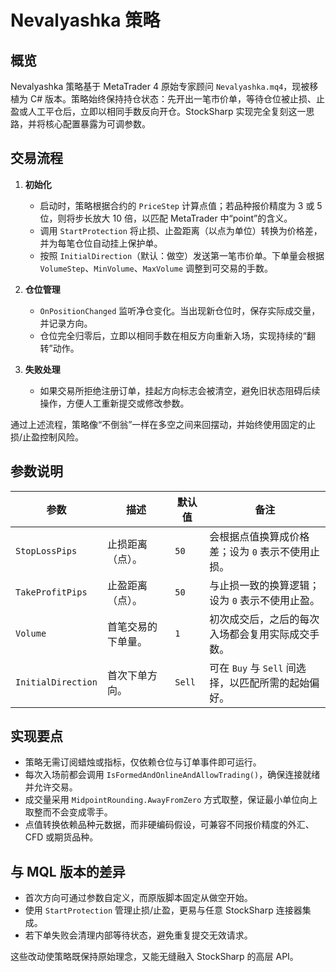 # Nevalyashka 策略

## 概览
Nevalyashka 策略基于 MetaTrader 4 原始专家顾问 `Nevalyashka.mq4`，现被移植为 C# 版本。策略始终保持持仓状态：先开出一笔市价单，等待仓位被止损、止盈或人工平仓后，立即以相同手数反向开仓。StockSharp 实现完全复刻这一思路，并将核心配置暴露为可调参数。

## 交易流程
1. **初始化**
   - 启动时，策略根据合约的 `PriceStep` 计算点值；若品种报价精度为 3 或 5 位，则将步长放大 10 倍，以匹配 MetaTrader 中“point”的含义。
   - 调用 `StartProtection` 将止损、止盈距离（以点为单位）转换为价格差，并为每笔仓位自动挂上保护单。
   - 按照 `InitialDirection`（默认：做空）发送第一笔市价单。下单量会根据 `VolumeStep`、`MinVolume`、`MaxVolume` 调整到可交易的手数。

2. **仓位管理**
   - `OnPositionChanged` 监听净仓变化。当出现新仓位时，保存实际成交量，并记录方向。
   - 仓位完全归零后，立即以相同手数在相反方向重新入场，实现持续的“翻转”动作。

3. **失败处理**
   - 如果交易所拒绝注册订单，挂起方向标志会被清空，避免旧状态阻碍后续操作，方便人工重新提交或修改参数。

通过上述流程，策略像“不倒翁”一样在多空之间来回摆动，并始终使用固定的止损/止盈控制风险。

## 参数说明
| 参数 | 描述 | 默认值 | 备注 |
| --- | --- | --- | --- |
| `StopLossPips` | 止损距离（点）。 | `50` | 会根据点值换算成价格差；设为 `0` 表示不使用止损。 |
| `TakeProfitPips` | 止盈距离（点）。 | `50` | 与止损一致的换算逻辑；设为 `0` 表示不使用止盈。 |
| `Volume` | 首笔交易的下单量。 | `1` | 初次成交后，之后的每次入场都会复用实际成交手数。 |
| `InitialDirection` | 首次下单方向。 | `Sell` | 可在 `Buy` 与 `Sell` 间选择，以匹配所需的起始偏好。 |

## 实现要点
- 策略无需订阅蜡烛或指标，仅依赖仓位与订单事件即可运行。
- 每次入场前都会调用 `IsFormedAndOnlineAndAllowTrading()`，确保连接就绪并允许交易。
- 成交量采用 `MidpointRounding.AwayFromZero` 方式取整，保证最小单位向上取整而不会变成零手。
- 点值转换依赖品种元数据，而非硬编码假设，可兼容不同报价精度的外汇、CFD 或期货品种。

## 与 MQL 版本的差异
- 首次方向可通过参数自定义，而原版脚本固定从做空开始。
- 使用 `StartProtection` 管理止损/止盈，更易与任意 StockSharp 连接器集成。
- 若下单失败会清理内部等待状态，避免重复提交无效请求。

这些改动使策略既保持原始理念，又能无缝融入 StockSharp 的高层 API。
